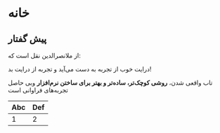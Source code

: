 # خانه

## پیش گفتار

از ملانصرالدین نقل است که:


درایت خوب از تجربه به دست می‌آید و تجربه از درایت بد!


تاب واقعی شدن، **روشی کوچک‌تر، ساده‌تر و بهتر برای ساختن نرم‌افزار** وبی حاصل تجربه‌های فراوانی است


|Abc|Def
---|---
1|2

